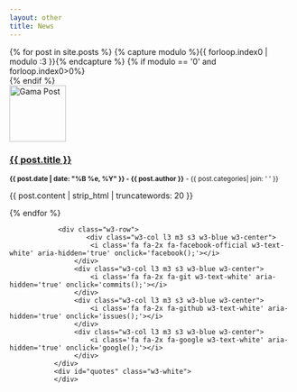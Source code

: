 ```yaml
---
layout: other
title: News
---
```

<div class="w3-row-padding w3-container w3-twothird w3-content w3-center">
    <div >
    	{% for post in site.posts %}
            {% capture modulo %}{{ forloop.index0 | modulo :3 }}{% endcapture %}
            {% if modulo == '0' and forloop.index0>0%}
            </div>
            <div>
            {% endif %}
        <div class="w3-quarter  w3-margin-left w3-margin-bottom w3-round-large w3-text-white w3-blue w3-border w3-border-blue">
          <img src="{{post.image}}" alt="Gama Post" style="width:100px; height:100px" >
          <h3><a href="{{ post.url }}">{{ post.title }}</a></h3>
          <p><small><strong>{{ post.date | date: "%B %e, %Y" }} - {{ post.author }}</strong> -  {{ post.categories| join: ' '  }}  <a href="http://dphilippon.github.io{{ post.url }}"></a></small></p>			
          <div class="span10 w3-text-black w3-white">
                <p>{{ post.content | strip_html | truncatewords: 20 }}
                </p>
          </div>
        </div>	
        {% endfor %}	
    </div>
</div>
<div  class="w3-third w3-round-large w3-white w3-border w3-border-grey">
        
                <div class="w3-row">
                	   <div class="w3-col l3 m3 s3 w3-blue w3-center">
                        <i class='fa fa-2x fa-facebook-official w3-text-white' aria-hidden='true' onclick='facebook();'></i>
                    </div>
                    <div class="w3-col l3 m3 s3 w3-blue w3-center">
                        <i class='fa fa-2x fa-git w3-text-white' aria-hidden='true' onclick='commits();'></i>
                    </div>
                    <div class="w3-col l3 m3 s3 w3-blue w3-center">
                        <i class='fa fa-2x fa-github w3-text-white' aria-hidden='true' onclick='issues();'></i>
                    </div>
                    <div class="w3-col l3 m3 s3 w3-blue w3-center">
                        <i class='fa fa-2x fa-google w3-text-white' aria-hidden='true' onclick='google();'></i>
                    </div>
               </div>
               <div id="quotes" class="w3-white">
               </div>
 </div>
<script>
  $( document ).ready(function() 
  {
    facebook();
  });
  function facebook()
  {
        $.getJSON('https://graph.facebook.com/238065426321929/feed?access_token=229040647557399|MQKFlFYX7YW25XGj4GUYZ7B1lcY', function(data) 
        {
		var ahtml="";
		for(var i = 0; i < 5; i++) 
                {
		
			var d = new Date(data["data"][i]["created_time"]);
			ahtml=ahtml+"<div class=''>";
			if("message" in data["data"][i])
			{
				ahtml=ahtml+"<i class='fa  fa-2x fa-facebook-official w3-text-red' aria-hidden='true'></i><small><strong> - "+d.toUTCString() + "</strong></small><p>"+data["data"][i]["message"]+" ";
			}
			else
			{
				ahtml=ahtml+"<i class='fa  fa-2x fa-facebook-official w3-text-red' aria-hidden='true'></i><small><strong> - "+d.toUTCString() + "</strong></small><p>"+data["data"][i]["story"]+" ";
			}
			ahtml=ahtml+"</p></div>";
		}
		ahtml=ahtml+"";
		$("#quotes").html(ahtml);
		$("#quotes").linkify();
	});
  }
  
  function issues()
  {
       		
        $.getJSON('https://api.github.com/repos/gama-platform/gama/issues', function(data) 
        {
                var ahtml="";
                for(var i = 0; i < 5; i++) {
                        ahtml=ahtml+"<div class=''>";
                        var d = new Date(data[i]["created_at"]);
                        ahtml=ahtml+"<i class='fa  fa-2x fa-github w3-text-red' aria-hidden='true'></i><small><strong> - "+d.toUTCString() + "</strong></small><p>"+data[i]["title"]+" by "+data[i]["user"]["login"]+" <a href='"+data[i]["html_url"]+"'> See more</a>";
                        ahtml=ahtml+"</p></div>";
                }
                ahtml=ahtml+"";
                $("#quotes").html(ahtml);
                $("#quotes").linkify();
        });
  }
  function commits()
  {
       		
        $.getJSON('https://api.github.com/repos/gama-platform/gama/commits', function(data) 
        {
                var ahtml="";
                for(var i = 0; i < 5; i++) 
                {
                        ahtml=ahtml+"<div class=''>";
                        var d = new Date(data[i]["commit"]["author"]["date"]);
                        ahtml=ahtml+"<i class='fa  fa-2x fa-git w3-text-red' aria-hidden='true'></i><small><strong> - "+d.toUTCString() + "</strong></small><p>"+data[i]["commit"]["message"]+" by "+data[i]["commit"]["author"]["name"]+" <a href='"+data[i]["html_url"]+"'> See more</a>";
                        ahtml=ahtml+"</p></div>";
                }
                ahtml=ahtml+"";
                $("#quotes").html(ahtml);
                $("#quotes").linkify();
        });
  }
  
  function google()
  {
       		
        $.getJSON('https://api.rss2json.com/v1/api.json?rss_url=https%3A%2F%2Fgroups.google.com%2Fforum%2Ffeed%2Fgama-platform%2Ftopics%2Frss.xml%3Fnum%3D15', function(data) 
        {
                var ahtml="";
                for(var i = 0; i < 5; i++) {
                        ahtml=ahtml+"<div class=''>";
                        var d = new Date(data["items"][i]["pubDate"]);
                        ahtml=ahtml+"<i class='fa  fa-2x fa-google w3-text-red' aria-hidden='true'></i><small><strong> - "+d.toUTCString() + "</strong></small><p>"+data["items"][i]["title"]+" by "+data["items"][i]["author"]+" <a href='"+data["items"][i]["link"]+"'> See more</a>";
                        ahtml=ahtml+"</p></div>";

                }
                ahtml=ahtml+"";
                $("#quotes").html(ahtml);
                $("#quotes").linkify();
        });
  }
  
</script>